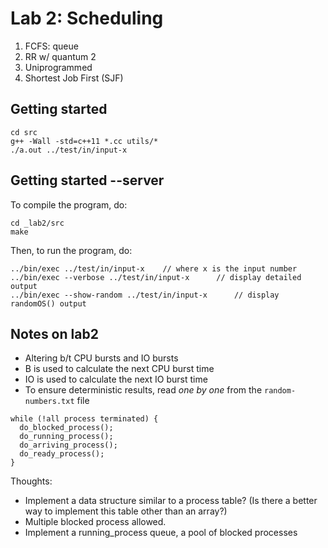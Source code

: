 # Lab 2: Scheduling 

1. FCFS: queue
2. RR w/ quantum 2
3. Uniprogrammed 
4. Shortest Job First (SJF) 

## Getting started

```
cd src
g++ -Wall -std=c++11 *.cc utils/*
./a.out ../test/in/input-x
```

## Getting started --server

To compile the program, do:
```
cd _lab2/src
make
```
Then, to run the program, do:
```
../bin/exec ../test/in/input-x    // where x is the input number
../bin/exec --verbose ../test/in/input-x      // display detailed output
../bin/exec --show-random ../test/in/input-x      // display randomOS() output
```

## Notes on lab2 
- Altering b/t CPU bursts and IO bursts
- B is used to calculate the next CPU burst time
- IO is used to calculate the next IO burst time
- To ensure deterministic results, read _one by one_ from the `random-numbers.txt` file

```
while (!all process terminated) {
  do_blocked_process();
  do_running_process();
  do_arriving_process();
  do_ready_process();
}
```

Thoughts: 
- Implement a data structure similar to a process table? (Is there a better way to implement this table other than an array?)
- Multiple blocked process allowed. 
- Implement a running_process queue, a pool of blocked processes